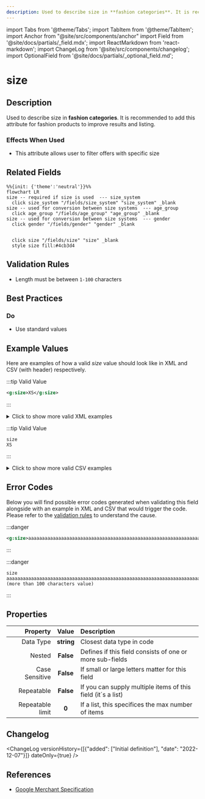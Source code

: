 ```yaml
---
description: Used to describe size in **fashion categories**. It is recommended to add this attribute for fashion products to improve results and listing.
---
```


import Tabs from '@theme/Tabs';
import TabItem from '@theme/TabItem';
import Anchor from "@site/src/components/anchor"
import Field from '@site/docs/partials/_field.mdx';
import ReactMarkdown from 'react-markdown';
import ChangeLog from '@site/src/components/changelog';
import OptionalField from '@site/docs/partials/_optional_field.md';

# size

<OptionalField/>

## Description

Used to describe size in **fashion categories**. It is recommended to add this attribute for fashion products to improve results and listing.



### Effects When Used

- This attribute allows user to filter offers with specific size





## Related Fields

```mermaid
%%{init: {'theme':'neutral'}}%%
flowchart LR
size -- required if size is used  --- size_system
  click size_system "/fields/size_system" "size_system" _blank
size -- used for conversion between size systems  --- age_group
  click age_group "/fields/age_group" "age_group" _blank
size -- used for conversion between size systems  --- gender
  click gender "/fields/gender" "gender" _blank
   
  
  click size "/fields/size" "size" _blank
  style size fill:#4cb3d4
```




## Validation Rules

- Length must be between `1-100` characters


## Best Practices


### Do

- Use standard values





## Example Values

Here are examples of how a valid *size* value  should look like in XML and CSV (with header) respectively.

<Tabs>
  <TabItem value="valid_xml" label="XML" default>

:::tip Valid Value

```xml
<g:size>XS</g:size>
```

:::

<details>
  <summary>Click to show more valid XML examples</summary>
  <div>

```xml
<g:size>XS</g:size>
```

```xml
<g:size>XXXL</g:size>
```


  </div>
</details>

 </TabItem>
  <TabItem value="valid_csv" label="CSV">

:::tip Valid Value

```csv
size
XS
```

:::

<details>
  <summary>Click to show more valid CSV examples</summary>
  <div>

```csv
size
XS
```

```csv
size
XXXL
```


  </div>
</details>

  </TabItem>
</Tabs>

## Error Codes

Below you will find possible error codes generated when validating this field alongside with an example in XML and CSV that would trigger the code. Please refer to the [validation rules](#validation-rules) to understand the cause.

<Tabs>
  <TabItem value="invalid_xml" label="XML" default>

:::danger <Anchor id="validation_invalid_length" title="validation_invalid_length" /> 

```xml
<g:size>aaaaaaaaaaaaaaaaaaaaaaaaaaaaaaaaaaaaaaaaaaaaaaaaaaaaaaaaaaaaaaaaaaaaaaaaaaaaaaaaaaaaaaaaaaaaaaaaaaaaa (more than 100 characters value)</g:size>
```

:::


 </TabItem>
  <TabItem value="invalid_csv" label="CSV">

:::danger <Anchor id="validation_invalid_length" title="validation_invalid_length" /> 

```csv
size
aaaaaaaaaaaaaaaaaaaaaaaaaaaaaaaaaaaaaaaaaaaaaaaaaaaaaaaaaaaaaaaaaaaaaaaaaaaaaaaaaaaaaaaaaaaaaaaaaaaaa (more than 100 characters value)
```

:::


  </TabItem>
</Tabs>

## Properties

|     **Property** |         **Value**          | **Description**                                              |
|-----------------:|:--------------------------:|:-------------------------------------------------------------|
|        Data Type |    **string**     | Closest data type in code                                    |
|           Nested |      **False**      | Defines if this field consists of one or more sub-fields     |
|   Case Sensitive |  **False**  | If small or large letters matter for this field              |
|       Repeatable |    **False**    | If you can supply multiple items of this field (it´s a list) |
| Repeatable limit | **0** | If a list, this specifices the max number of items           |

## Changelog
<ChangeLog versionHistory={[{"added": ["Initial definition"], "date": "2022-12-07"}]} dateOnly={true} />

## References
- [Google Merchant Specification](https://support.google.com/merchants/answer/6324492)
